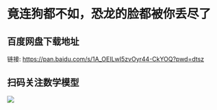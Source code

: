# 竟连狗都不如，恐龙的脸都被你丢尽了

## 百度网盘下载地址

链接: https://pan.baidu.com/s/1A_OEILwI5zvOyr44-CkYOQ?pwd=dtsz  

## 扫码关注数学模型
![](https://avatars3.githubusercontent.com/u/56642120?s=200&v=4)
